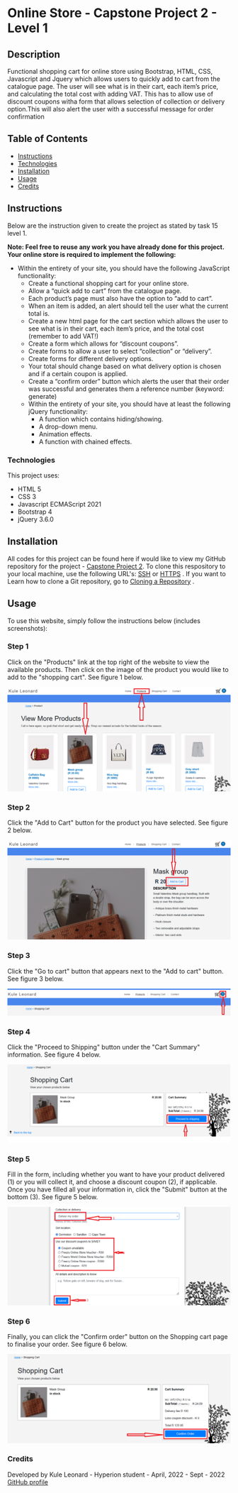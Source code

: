 # Online Store - Capstone Project 2 - Level 1

## Description
Functional shopping cart for online store using Bootstrap, HTML, CSS, Javascript and Jquery which allows users to quickly add to cart from the catalogue page. The user will see what is in their cart, each item’s price, and calculating the total cost with adding VAT. This has to allow use of discount coupons witha form that allows selection of collection or delivery option.This will also alert the user with a successful message for order confirmation

## Table of Contents
* [Instructions](#instructions)
* [Technologies](#technologies)
* [Installation](#installation)
* [Usage](#usage)
* [Credits](#credits)

## Instructions
Below are the instruction given to create the project as stated by task 15 level 1. 

**Note: Feel free to reuse any work you have already done for this project. Your online store is required to implement the following:**

* Within the entirety of your site, you should have the following JavaScript functionality:
    * Create a functional shopping cart for your online store.
    * Allow a “quick add to cart” from the catalogue page.
    * Each product’s page must also have the option to “add to cart”.
    * When an item is added, an alert should tell the user what the current total is.
    * Create a new html page for the cart section which allows the user to see what is in their cart, each item’s price, and the total cost (remember to add VAT!)
    * Create a form which allows for “discount coupons”.
    * Create forms to allow a user to select “collection” or “delivery”.
    * Create forms for different delivery options.
    * Your total should change based on what delivery option is chosen and if a certain coupon is applied.
    * Create a “confirm order” button which alerts the user that their order was successful and generates them a reference number (keyword: generate)
    * Within the entirety of your site, you should have at least the following jQuery functionality:
        * A function which contains hiding/showing.
        * A drop-down menu.
        * Animation effects.
        * A function with chained effects.

### Technologies
This project uses:
* HTML 5 
* CSS 3
* Javascript ECMAScript 2021
* Bootstrap 4
* jQuery 3.6.0

## Installation
All  codes for this project can be found here if would like to view my GitHub repository for the project - [Capstone Project 2](https://github.com/kuleleonard/Capstone-project/). To clone this respository to your local machine, use the following URL's: 
[SSH](git@github.com:kuleleonard/Capstone-project.git) or [HTTPS](https://github.com/kuleleonard/Capstone-project.git) . If you want to Learn how to clone a Git repository, go to [Cloning a Repository](https://docs.github.com/en/repositories/creating-and-managing-repositories/cloning-a-repository) .

## Usage
To use this website, simply follow the instructions below (includes screenshots):

### Step 1
Click on the "Products" link at the top right of the website to view the available products. Then click on the image of the product you would like to add to the "shopping cart". See figure 1 below.

![Figure 1](images/first-image.png)

### Step 2
Click the "Add to Cart" button for the product you have selected. See figure 2 below.

![Figure 2](images/second-image.png)

### Step 3
Click the "Go to cart" button that appears next to the "Add to cart" button. See figure 3 below.

![Figure 3](images/third-image.png)

### Step 4
Click the "Proceed to Shipping" button under the "Cart Summary" information. See figure 4 below.

![Figure 4](images/four-image.png)

### Step 5
Fill in the form, including whether you want to have your product delivered (1) or you will collect it, and choose a discount coupon (2), if applicable. Once you have filled all your information in, click the "Submit" button at the bottom (3). See figure 5 below.

![Figure 5](images/five-image.png)

### Step 6
Finally, you can click the "Confirm order" button on the Shopping cart page to finalise your order. See figure 6 below.

![Figure 6](images/six-image.png)

### Credits
Developed by Kule Leonard - Hyperion student - April, 2022 - Sept - 2022 [GitHub profile](https://github.com/kuleleonard)

